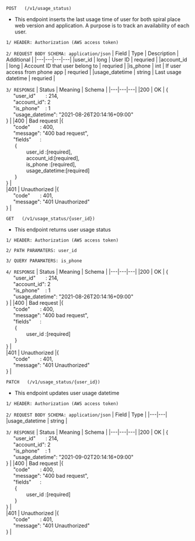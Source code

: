 ```
POST   (/v1/usage_status)
```
- This endpoint inserts the last usage time of user for both spiral place web version and application.
A purpose is to track an availability of each user.

`
1/ HEADER: Authorization (AWS access token)
`

`
2/ REQUEST BODY SCHEMA: application/json
`
| Field  | Type  |  Description | Additional |
|---|---|---|---|
|user_id   |  long |  User ID | requried  |
|account_id  | long  |  Account ID that user belong to | requried  |
|is_phone  |  int | If user access from phone app  |  requried |
|usage_datetime | string  |  Last usage datetime |  requried |

`
3/ RESPONSE
`
| Status  | Meaning  | Schema |
|---|---|---|
|200   |  OK |  {<br/>&nbsp;&nbsp;&nbsp;&nbsp; "user_id"&nbsp;&nbsp;&nbsp;&nbsp;&nbsp;&nbsp;&nbsp;: 214,<br/>&nbsp;&nbsp;&nbsp;&nbsp; "account_id": 2 <br/>&nbsp;&nbsp;&nbsp;&nbsp; "is_phone"&nbsp;&nbsp;&nbsp;&nbsp;: 1 <br/>&nbsp;&nbsp;&nbsp;&nbsp; "usage_datetime": "2021-08-26T20:14:16+09:00"<br/>}  | 
|400  |  Bad request |{<br/>&nbsp;&nbsp;&nbsp;&nbsp; "code"&nbsp;&nbsp;&nbsp;&nbsp;&nbsp;&nbsp;&nbsp;: 400,<br/>&nbsp;&nbsp;&nbsp;&nbsp; "message": "400 bad request",<br/>&nbsp;&nbsp;&nbsp;&nbsp; "fields"&nbsp;&nbsp;&nbsp;&nbsp;&nbsp;&nbsp;: <br/>&nbsp;&nbsp;&nbsp;&nbsp;&nbsp;&nbsp;{ <br/>&nbsp;&nbsp;&nbsp;&nbsp;&nbsp;&nbsp;&nbsp;&nbsp;&nbsp;&nbsp;&nbsp;&nbsp;&nbsp;&nbsp;user_id   :[required], <br/>&nbsp;&nbsp;&nbsp;&nbsp;&nbsp;&nbsp;&nbsp;&nbsp;&nbsp;&nbsp;&nbsp;&nbsp;&nbsp;&nbsp;account_id:[required],<br/>&nbsp;&nbsp;&nbsp;&nbsp;&nbsp;&nbsp;&nbsp;&nbsp;&nbsp;&nbsp;&nbsp;&nbsp;&nbsp;&nbsp;is_phone  :[required],<br/>&nbsp;&nbsp;&nbsp;&nbsp;&nbsp;&nbsp;&nbsp;&nbsp;&nbsp;&nbsp;&nbsp;&nbsp;&nbsp;&nbsp;usage_datetime:[required]<br/>&nbsp;&nbsp;&nbsp;&nbsp;&nbsp;&nbsp;} <br/>}  |  
|401  |  Unauthorized |{<br/>&nbsp;&nbsp;&nbsp;&nbsp; "code"&nbsp;&nbsp;&nbsp;&nbsp;&nbsp;&nbsp;&nbsp;: 401,<br/>&nbsp;&nbsp;&nbsp;&nbsp; "message": "401 Unauthorized"<br/>}  | 


```
GET   (/v1/usage_status/{user_id})
```
- This endpoint returns user usage status

`
1/ HEADER: Authorization (AWS access token)
`

`
2/ PATH PARAMATERS: user_id
`

`
3/ QUERY PARAMATERS: is_phone
`

`
4/ RESPONSE
`
| Status  | Meaning  | Schema |
|---|---|---|
|200   |  OK |  {<br/>&nbsp;&nbsp;&nbsp;&nbsp; "user_id"&nbsp;&nbsp;&nbsp;&nbsp;&nbsp;&nbsp;&nbsp;: 214,<br/>&nbsp;&nbsp;&nbsp;&nbsp; "account_id": 2 <br/>&nbsp;&nbsp;&nbsp;&nbsp; "is_phone"&nbsp;&nbsp;&nbsp;&nbsp;: 1 <br/>&nbsp;&nbsp;&nbsp;&nbsp; "usage_datetime": "2021-08-26T20:14:16+09:00"<br/>}  | 
|400  |  Bad request |{<br/>&nbsp;&nbsp;&nbsp;&nbsp; "code"&nbsp;&nbsp;&nbsp;&nbsp;&nbsp;&nbsp;&nbsp;: 400,<br/>&nbsp;&nbsp;&nbsp;&nbsp; "message": "400 bad request",<br/>&nbsp;&nbsp;&nbsp;&nbsp; "fields"&nbsp;&nbsp;&nbsp;&nbsp;&nbsp;&nbsp;: <br/>&nbsp;&nbsp;&nbsp;&nbsp;&nbsp;&nbsp;{ <br/>&nbsp;&nbsp;&nbsp;&nbsp;&nbsp;&nbsp;&nbsp;&nbsp;&nbsp;&nbsp;&nbsp;&nbsp;&nbsp;&nbsp;user_id   :[required]<br/>&nbsp;&nbsp;&nbsp;&nbsp;&nbsp;&nbsp;} <br/>}  |  
|401  |  Unauthorized |{<br/>&nbsp;&nbsp;&nbsp;&nbsp; "code"&nbsp;&nbsp;&nbsp;&nbsp;&nbsp;&nbsp;&nbsp;: 401,<br/>&nbsp;&nbsp;&nbsp;&nbsp; "message": "401 Unauthorized"<br/>}  | 

```
PATCH   (/v1/usage_status/{user_id})
```
- This endpoint updates user usage datetime

`
1/ HEADER: Authorization (AWS access token)
`


`
2/ REQUEST BODY SCHEMA: application/json
`
| Field  | Type  | 
|---|---|
|usage_datetime   |  string |  


`
3/ RESPONSE
`
| Status  | Meaning  | Schema |
|---|---|---|
|200   |  OK |  {<br/>&nbsp;&nbsp;&nbsp;&nbsp; "user_id"&nbsp;&nbsp;&nbsp;&nbsp;&nbsp;&nbsp;&nbsp;: 214,<br/>&nbsp;&nbsp;&nbsp;&nbsp; "account_id": 2 <br/>&nbsp;&nbsp;&nbsp;&nbsp; "is_phone"&nbsp;&nbsp;&nbsp;&nbsp;: 1 <br/>&nbsp;&nbsp;&nbsp;&nbsp; "usage_datetime": "2021-09-02T20:14:16+09:00"<br/>}  | 
|400  |  Bad request |{<br/>&nbsp;&nbsp;&nbsp;&nbsp; "code"&nbsp;&nbsp;&nbsp;&nbsp;&nbsp;&nbsp;&nbsp;: 400,<br/>&nbsp;&nbsp;&nbsp;&nbsp; "message": "400 bad request",<br/>&nbsp;&nbsp;&nbsp;&nbsp; "fields"&nbsp;&nbsp;&nbsp;&nbsp;&nbsp;&nbsp;: <br/>&nbsp;&nbsp;&nbsp;&nbsp;&nbsp;&nbsp;{ <br/>&nbsp;&nbsp;&nbsp;&nbsp;&nbsp;&nbsp;&nbsp;&nbsp;&nbsp;&nbsp;&nbsp;&nbsp;&nbsp;&nbsp;user_id   :[required]<br/>&nbsp;&nbsp;&nbsp;&nbsp;&nbsp;&nbsp;} <br/>}  |  
|401  |  Unauthorized |{<br/>&nbsp;&nbsp;&nbsp;&nbsp; "code"&nbsp;&nbsp;&nbsp;&nbsp;&nbsp;&nbsp;&nbsp;: 401,<br/>&nbsp;&nbsp;&nbsp;&nbsp; "message": "401 Unauthorized"<br/>}  | 
